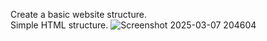 Create a basic website structure. <br>
Simple HTML structure.
![Screenshot 2025-03-07 204604](https://github.com/user-attachments/assets/e02a8d02-ed2d-4eb8-90a7-ba7c67b6b605)
